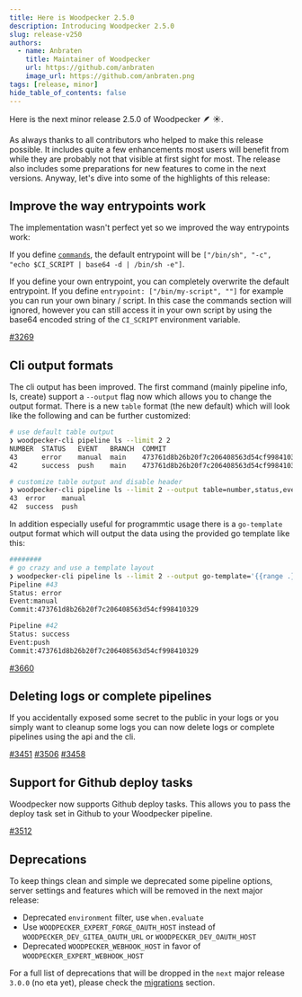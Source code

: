 ```yaml
---
title: Here is Woodpecker 2.5.0
description: Introducing Woodpecker 2.5.0
slug: release-v250
authors:
  - name: Anbraten
    title: Maintainer of Woodpecker
    url: https://github.com/anbraten
    image_url: https://github.com/anbraten.png
tags: [release, minor]
hide_table_of_contents: false
---
```


Here is the next minor release 2.5.0 of Woodpecker 🪶 ☀️.

<!--truncate-->

As always thanks to all contributors who helped to make this release possible. It includes quite a few enhancements
most users will benefit from while they are probably not that visible at first sight for most. The release also includes some preparations for new features to come in the next versions. Anyway, let's dive into some of the highlights of this release:

## Improve the way entrypoints work

The implementation wasn't perfect yet so we improved the way entrypoints work:

If you define [`commands`](/docs/usage/workflow-syntax#commands), the default entrypoint will be `["/bin/sh", "-c", "echo $CI_SCRIPT | base64 -d | /bin/sh -e"]`.

If you define your own entrypoint, you can completely overwrite the default entrypoint. If you define `entrypoint: ["/bin/my-script", ""]` for example you can run your own binary / script. In this case the commands section will ignored, however you can still access it in your own script by using the base64 encoded string of the `CI_SCRIPT` environment variable.

[#3269](https://github.com/woodpecker-ci/woodpecker/pull/3269)

## Cli output formats

The cli output has been improved. The first command (mainly pipeline info, ls, create) support a `--output` flag now which allows you to change the output format. There is a new `table` format (the new default) which will look like the following and can be further customized:

```bash
# use default table output
❯ woodpecker-cli pipeline ls --limit 2 2
NUMBER  STATUS   EVENT   BRANCH  COMMIT                                    AUTHOR
43      error    manual  main    473761d8b26b20f7c206408563d54cf998410329  woodpecker
42      success  push    main    473761d8b26b20f7c206408563d54cf998410329  woodpecker

# customize table output and disable header
❯ woodpecker-cli pipeline ls --limit 2 --output table=number,status,event --no-header 2
43  error    manual
42  success  push
```

In addition especially useful for programmtic usage there is a `go-template` output format which will output the data using the provided go template like this:

```bash
########
# go crazy and use a template layout
❯ woodpecker-cli pipeline ls --limit 2 --output go-template='{{range .}}{{printf "\x1b[33mPipeline #%d\x1b[0m\nStatus: %s\nEvent:%s\nCommit:%s\n\n" .Number .Status .Event .Commit}}{{end}}' 2
Pipeline #43
Status: error
Event:manual
Commit:473761d8b26b20f7c206408563d54cf998410329

Pipeline #42
Status: success
Event:push
Commit:473761d8b26b20f7c206408563d54cf998410329
```

[#3660](https://github.com/woodpecker-ci/woodpecker/pull/3660)

## Deleting logs or complete pipelines

If you accidentally exposed some secret to the public in your logs or you simply want to cleanup some logs you can now delete logs or complete pipelines using the api and the cli.

[#3451](https://github.com/woodpecker-ci/woodpecker/pull/3451)
[#3506](https://github.com/woodpecker-ci/woodpecker/pull/3506)
[#3458](https://github.com/woodpecker-ci/woodpecker/pull/3458)

## Support for Github deploy tasks

Woodpecker now supports Github deploy tasks. This allows you to pass the deploy task set in Github to your Woodpecker pipeline.

[#3512](https://github.com/woodpecker-ci/woodpecker/pull/3512)

## Deprecations

To keep things clean and simple we deprecated some pipeline options, server settings and features which will
be removed in the next major release:

- Deprecated `environment` filter, use `when.evaluate`
- Use `WOODPECKER_EXPERT_FORGE_OAUTH_HOST` instead of `WOODPECKER_DEV_GITEA_OAUTH_URL` or `WOODPECKER_DEV_OAUTH_HOST`
- Deprecated `WOODPECKER_WEBHOOK_HOST` in favor of `WOODPECKER_EXPERT_WEBHOOK_HOST`

For a full list of deprecations that will be dropped in the `next` major release `3.0.0` (no eta yet), please check the [migrations](/docs/migrations#next) section.
